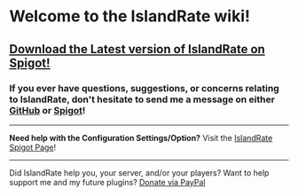 # **Welcome to the IslandRate wiki!**

## [Download the Latest version of IslandRate on Spigot!](https://www.spigotmc.org/resources/islandrate-askyblock-addon.53519/)

### If you ever have questions, suggestions, or concerns relating to IslandRate, don't hesitate to send me a message on either [GitHub](https://github.com/Yovez) or [Spigot](https://www.spigotmc.org/members/yovez.527133)!

***

**Need help with the Configuration Settings/Option?** Visit the [IslandRate Spigot Page](https://www.spigotmc.org/resources/islandrate-askyblock-addon.53519/)!

***

Did IslandRate help you, your server, and/or your players? Want to help support me and my future plugins? [Donate via PayPal](https://www.paypal.me/itsYovez)

